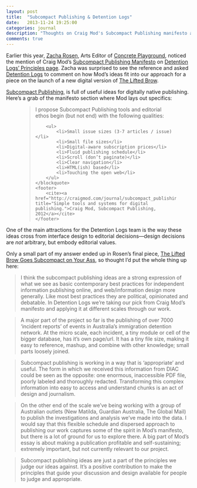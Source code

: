 ```yaml
---
layout: post
title:  "Subcompact Publishing & Detention Logs"
date:   2013-11-24 19:25:00
categories: journal
description: "Thoughts on Craig Mod's Subcompact Publishing manifesto and how it has influenced Detention Logs."
comments: true
---
```


Earlier this year, [Zacha Rosen](http://zacharosen.com/), Arts Editor of [Concrete Playground](http://sydney.concreteplayground.com.au/), noticed the mention of Craig Mod’s [Subcompact Publishing Manifesto](http://craigmod.com/journal/subcompact_publishing/#sub_manifesto) on [Detention Logs’ Principles page](http://detentionlogs.com.au/principles "Principles that inform Detention Logs’ journalistic, design and technology choices."). Zacha was surprised to see the reference and asked [Detention Logs](http://detentionlogs.com.au) to comment on how Mod’s ideas fit into our approach for a piece on the launch of a new digital version of [The Lifted Brow](http://theliftedbrow.com/).

[Subcompact Publishing](http://craigmod.com/journal/subcompact_publishing/), is full of useful ideas for digitally native publishing. Here’s a grab of the manifesto section where Mod lays out specifics:

<figure class="quote">
	<blockquote>
		<p>I propose Subcompact Publishing tools and editorial ethos begin (but not end) with the following qualities:</p>
	
		<ul>
			<li>Small issue sizes (3-7 articles / issue)</li>
			<li>Small file sizes</li>
			<li>Digital-aware subscription prices</li>
			<li>Fluid publishing schedule</li>
			<li>Scroll (don’t paginate)</li>
			<li>Clear navigation</li>
			<li>HTML(ish) based</li>
			<li>Touching the open web</li>
		</ul>
	</blockquote>
	<footer>
		<cite><a href="http://craigmod.com/journal/subcompact_publishing/" title="Simple tools and systems for digital publishing.">Craig Mod, Subcompact Publishing, 2012</a></cite>
	</footer>
</figure>

One of the main attractions for the Detention Logs team is the way these ideas cross from interface design to editorial decisions—design decisions are *not* arbitrary, but embody editorial values.

Only a small part of my answer ended up in Rosen’s final piece, [The Lifted Brow Goes Subcompact on Your Ass](http://sydney.concreteplayground.com.au/news/145583/the-lifted-brow-goes-subcompact-on-your-ass.htm), so thought I’d put the whole thing up here:

> I think the subcompact publishing ideas are a strong expression of what we see as basic contemporary best practices for independent information publishing online, and web/information design more generally. Like most best practices they are political, opinionated and debatable. In Detention Logs we’re taking our pick from Craig Mod’s manifesto and applying it at different scales through our work.

> A major part of the project so far is the publishing of over 7000 ‘incident reports’ of events in Australia’s immigration detention network. At the micro scale, each incident, a tiny module or cell of the bigger database, has it’s own page/url. It has a tiny file size, making it easy to reference, mashup, and combine with other knowledge; small parts loosely joined.

> Subcompact publishing is working in a way that is ‘appropriate’ and useful. The form in which we received this information from DIAC could be seen as the opposite: one enormous, inaccessible PDF file, poorly labeled and thoroughly redacted. Transforming this complex information into easy to access and understand chunks is an act of design and journalism.

> On the other end of the scale we’ve being working with a group of Australian outlets (New Matilda, Guardian Australia, The Global Mail) to publish the investigations and analysis we’ve made into the data. I would say that this flexible schedule and dispersed approach to publishing our work captures some of the spirit in Mod’s manifesto, but there is a lot of ground for us to explore there. A big part of Mod’s essay is about making a publication profitable and self-sustaining; extremely important, but not currently relevant to our project.

> Subcompact publishing ideas are just a part of the principles we judge our ideas against. It’s a positive contribution to make the principles that guide your discussion and design available for people to judge and appropriate.